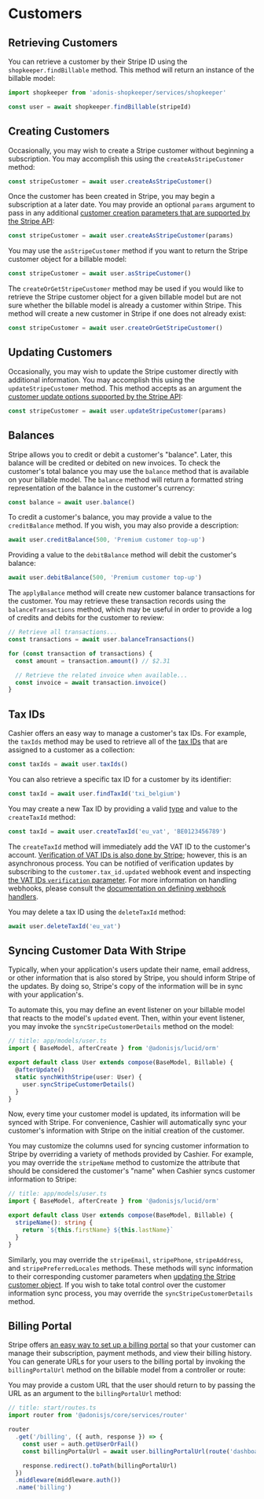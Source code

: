 # Customers

## Retrieving Customers

You can retrieve a customer by their Stripe ID using the `shopkeeper.findBillable` method. This method will return an instance of the billable model:

```ts
import shopkeeper from 'adonis-shopkeeper/services/shopkeeper'

const user = await shopkeeper.findBillable(stripeId)
```

## Creating Customers

Occasionally, you may wish to create a Stripe customer without beginning a subscription. You may accomplish this using the `createAsStripeCustomer` method:

```ts
const stripeCustomer = await user.createAsStripeCustomer()
```

Once the customer has been created in Stripe, you may begin a subscription at a later date. You may provide an optional `params` argument to pass in any additional [customer creation parameters that are supported by the Stripe API](https://stripe.com/docs/api/customers/create):

```ts
const stripeCustomer = await user.createAsStripeCustomer(params)
```

You may use the `asStripeCustomer` method if you want to return the Stripe customer object for a billable model:

```ts
const stripeCustomer = await user.asStripeCustomer()
```

The `createOrGetStripeCustomer` method may be used if you would like to retrieve the Stripe customer object for a given billable model but are not sure whether the billable model is already a customer within Stripe. This method will create a new customer in Stripe if one does not already exist:

```ts
const stripeCustomer = await user.createOrGetStripeCustomer()
```

## Updating Customers

Occasionally, you may wish to update the Stripe customer directly with additional information. You may accomplish this using the `updateStripeCustomer` method. This method accepts as an argument the [customer update options supported by the Stripe API](https://stripe.com/docs/api/customers/update):

```ts
const stripeCustomer = await user.updateStripeCustomer(params)
```

## Balances

Stripe allows you to credit or debit a customer's "balance". Later, this balance will be credited or debited on new invoices. To check the customer's total balance you may use the `balance` method that is available on your billable model. The `balance` method will return a formatted string representation of the balance in the customer's currency:

```ts
const balance = await user.balance()
```

To credit a customer's balance, you may provide a value to the `creditBalance` method. If you wish, you may also provide a description:

```ts
await user.creditBalance(500, 'Premium customer top-up')
```

Providing a value to the `debitBalance` method will debit the customer's balance:

```ts
await user.debitBalance(500, 'Premium customer top-up')
```

The `applyBalance` method will create new customer balance transactions for the customer. You may retrieve these transaction records using the `balanceTransactions` method, which may be useful in order to provide a log of credits and debits for the customer to review:

```ts
// Retrieve all transactions...
const transactions = await user.balanceTransactions()

for (const transaction of transactions) {
  const amount = transaction.amount() // $2.31

  // Retrieve the related invoice when available...
  const invoice = await transaction.invoice()
}
```

## Tax IDs

Cashier offers an easy way to manage a customer's tax IDs. For example, the `taxIds` method may be used to retrieve all of the [tax IDs](https://stripe.com/docs/api/customer_tax_ids/object) that are assigned to a customer as a collection:

```ts
const taxIds = await user.taxIds()
```

You can also retrieve a specific tax ID for a customer by its identifier:

```ts
const taxId = await user.findTaxId('txi_belgium')
```

You may create a new Tax ID by providing a valid [type](https://stripe.com/docs/api/customer_tax_ids/object#tax_id_object-type) and value to the `createTaxId` method:

```ts
const taxId = await user.createTaxId('eu_vat', 'BE0123456789')
```

The `createTaxId` method will immediately add the VAT ID to the customer's account. [Verification of VAT IDs is also done by Stripe](https://stripe.com/docs/invoicing/customer/tax-ids#validation); however, this is an asynchronous process. You can be notified of verification updates by subscribing to the `customer.tax_id.updated` webhook event and inspecting [the VAT IDs `verification` parameter](https://stripe.com/docs/api/customer_tax_ids/object#tax_id_object-verification). For more information on handling webhooks, please consult the [documentation on defining webhook handlers](./handling-stripe-webhooks).

You may delete a tax ID using the `deleteTaxId` method:

```ts
await user.deleteTaxId('eu_vat')
```

## Syncing Customer Data With Stripe

Typically, when your application's users update their name, email address, or other information that is also stored by Stripe, you should inform Stripe of the updates. By doing so, Stripe's copy of the information will be in sync with your application's.

To automate this, you may define an event listener on your billable model that reacts to the model's `updated` event. Then, within your event listener, you may invoke the `syncStripeCustomerDetails` method on the model:

```ts
// title: app/models/user.ts
import { BaseModel, afterCreate } from '@adonisjs/lucid/orm'

export default class User extends compose(BaseModel, Billable) {
  @afterUpdate()
  static synchWithStripe(user: User) {
    user.syncStripeCustomerDetails()
  }
}
```

Now, every time your customer model is updated, its information will be synced with Stripe. For convenience, Cashier will automatically sync your customer's information with Stripe on the initial creation of the customer.

You may customize the columns used for syncing customer information to Stripe by overriding a variety of methods provided by Cashier. For example, you may override the `stripeName` method to customize the attribute that should be considered the customer's "name" when Cashier syncs customer information to Stripe:

```ts
// title: app/models/user.ts
import { BaseModel, afterCreate } from '@adonisjs/lucid/orm'

export default class User extends compose(BaseModel, Billable) {
  stripeName(): string {
    return `${this.firstName} ${this.lastName}`
  }
}
```

Similarly, you may override the `stripeEmail`, `stripePhone`, `stripeAddress`, and `stripePreferredLocales` methods. These methods will sync information to their corresponding customer parameters when [updating the Stripe customer object](https://stripe.com/docs/api/customers/update). If you wish to take total control over the customer information sync process, you may override the `syncStripeCustomerDetails` method.

## Billing Portal

Stripe offers [an easy way to set up a billing portal](https://stripe.com/docs/billing/subscriptions/customer-portal) so that your customer can manage their subscription, payment methods, and view their billing history. You can generate URLs for your users to the billing portal by invoking the `billingPortalUrl` method on the billable model from a controller or route:

You may provide a custom URL that the user should return to by passing the URL as an argument to the `billingPortalUrl` method:

```ts
// title: start/routes.ts
import router from '@adonisjs/core/services/router'

router
  .get('/billing', ({ auth, response }) => {
    const user = auth.getUserOrFail()
    const billingPortalUrl = await user.billingPortalUrl(route('dashboard'))

    response.redirect().toPath(billingPortalUrl)
  })
  .middleware(middleware.auth())
  .name('billing')
```
